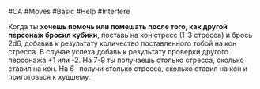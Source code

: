 #CA #Moves #Basic  #Help #Interfere 

Когда ты **хочешь помочь или помешать после того, как другой персонаж бросил кубики**, поставь на кон стресс (1-3 стресса) и брось 2d6, добавив к результату количество поставленного тобой на кон стресса. В случае успеха добавь к результату проверки другого персонажа +1 или -2. На 7-9 ты получаешь столько стресса, сколько ставил на кон. На 6- получи столько стресса, сколько ставил на кон и приготовься к худшему.